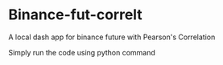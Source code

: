 # Binance-fut-correlt
A local dash app for binance future with Pearson's Correlation

Simply run the code using python command
